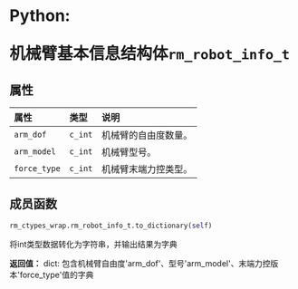 # <p class="hidden">Python: </p>机械臂基本信息结构体`rm_robot_info_t`

## 属性

|  属性  |  类型  |  说明  |
| :--- | :--- | :--- |
| `arm_dof`     | `c_int`       | 机械臂的自由度数量。 |
| `arm_model`   | `c_int`       | 机械臂型号。         |
| `force_type`  | `c_int`       | 机械臂末端力控类型。 |

## 成员函数

```Python
rm_ctypes_wrap.rm_robot_info_t.to_dictionary(self)
```

将int类型数据转化为字符串，并输出结果为字典

**返回值：**
dict: 包含机械臂自由度'arm_dof'、型号'arm_model'、末端力控版本'force_type'值的字典
